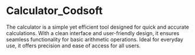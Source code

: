 # Calculator_Codsoft
The calculator is a simple yet efficient tool designed for quick and accurate calculations. With a clean interface and user-friendly design, it ensures seamless functionality for basic arithmetic operations. Ideal for everyday use, it offers precision and ease of access for all users.
